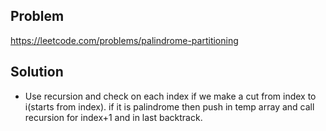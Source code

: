 ## Problem

https://leetcode.com/problems/palindrome-partitioning

## Solution

- Use recursion and check on each index if we make a cut from index to i(starts from index). if it is palindrome then push in temp array and call recursion for index+1 and in last backtrack.
